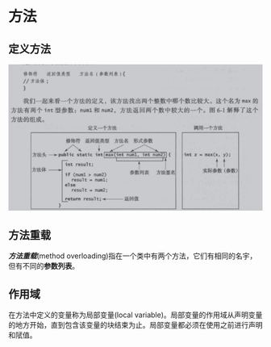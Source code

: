 # 方法
## 定义方法
![定义方法](images/定义方法.png)

## 方法重载
***方法重载***(method overloading)指在一个类中有两个方法，它们有相同的名宇，但有不同的**参数列表**。

## 作用域
在方法中定义的变量称为局部变量(local variable)。局部变量的作用域从声明变量的地方开始，直到包含该变量的块结束为止。局部变量都必须在使用之前进行声明和陚值。